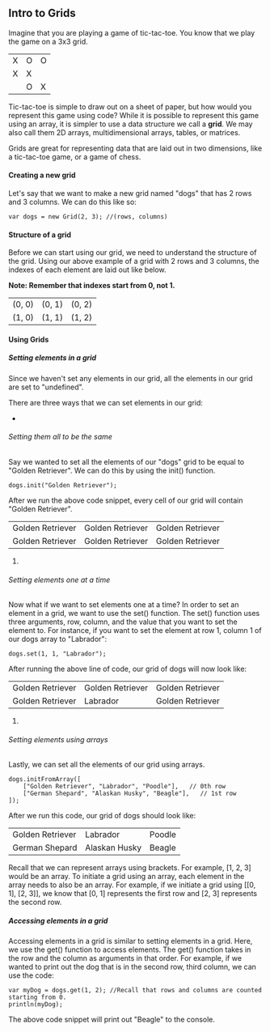## Intro to Grids

Imagine that you are playing a game of tic-tac-toe. You know that we play the game on a 3x3 grid. 
<table>
  <tr>
    <td> X </td>
    <td> O </td>
    <td> O </td>
  </tr>
  <tr>
    <td> X </td>
    <td> X </td> 
    <td>  </td>
  </tr>
  <tr>
    <td>  </td>
    <td> O </td> 
    <td> X </td>
  </tr>
</table>

Tic-tac-toe is simple to draw out on a sheet of paper, but how would you represent this game using code? While it is possible to represent this game using an array, it is simpler to use a data structure we call a **grid**. We may also call them 2D arrays, multidimensional arrays, tables, or matrices.

Grids are great for representing data that are laid out in two dimensions, like a tic-tac-toe game, or a game of chess.

#### Creating a new grid

Let's say that we want to make a new grid named "dogs" that has 2 rows and 3 columns. We can do this like so:

```
var dogs = new Grid(2, 3); //(rows, columns)
```

#### Structure of a grid

Before we can start using our grid, we need to understand the structure of the grid. Using our above example of a grid with 2 rows and 3 columns, the indexes of each element are laid out like below.

**Note: Remember that indexes start from 0, not 1.**
<table>
  <tr>
    <td> (0, 0) </td>
    <td> (0, 1) </td>
    <td> (0, 2) </td>
  </tr>
  <tr>
    <td> (1, 0) </td>
    <td> (1, 1) </td> 
    <td> (1, 2) </td>
  </tr>
</table>

#### Using Grids

##### Setting elements in a grid

Since we haven't set any elements in our grid, all the elements in our grid are set to "undefined".

There are three ways that we can set elements in our grid:

* 
###### Setting them all to be the same
Say we wanted to set all the elements of our "dogs" grid to be equal to "Golden Retriever". We can do this by using the init() function.
```
dogs.init("Golden Retriever");
```
After we run the above code snippet, every cell of our grid will contain "Golden Retriever".
<table>
  <tr>
    <td> Golden Retriever </td>
    <td> Golden Retriever </td>
    <td> Golden Retriever </td>
  </tr>
  <tr>
    <td> Golden Retriever </td>
    <td> Golden Retriever </td> 
    <td> Golden Retriever </td>
  </tr>
</table>

1. 
###### Setting elements one at a time
Now what if we want to set elements one at a time? In order to set an element in a grid, we want to use the set() function. The set() function uses three arguments, row, column, and the value that you want to set the element to. For instance, if you want to set the element at row 1, column 1 of our dogs array to "Labrador":
```
dogs.set(1, 1, "Labrador");
```
After running the above line of code, our grid of dogs will now look like:
<table>
  <tr>
    <td> Golden Retriever </td>
    <td> Golden Retriever </td>
    <td> Golden Retriever </td>
  </tr>
  <tr>
    <td> Golden Retriever </td>
    <td> Labrador </td> 
    <td> Golden Retriever </td>
  </tr>
</table>

1. 
###### Setting elements using arrays
Lastly, we can set all the elements of our grid using arrays. 
```
dogs.initFromArray([
	["Golden Retriever", "Labrador", "Poodle"],	  // 0th row
	["German Shepard", "Alaskan Husky", "Beagle"],   // 1st row
]);
```
After we run this code, our grid of dogs should look like:
<table>
  <tr>
    <td> Golden Retriever </td>
    <td> Labrador </td>
    <td> Poodle </td>
  </tr>
  <tr>
    <td> German Shepard </td>
    <td> Alaskan Husky </td> 
    <td> Beagle </td>
  </tr>
</table>
Recall that we can represent arrays using brackets. For example, [1, 2, 3] would be an array. To initiate a grid using an array, each element in the array needs to also be an array. For example, if we initiate a grid using [[0, 1], [2, 3]], we know that [0, 1] represents the first row and [2, 3] represents the second row.

##### Accessing elements in a grid

Accessing elements in a grid is similar to setting elements in a grid. Here, we use the get() function to access elements. The get() function takes in the row and the column as arguments in that order. For example, if we wanted to print out the dog that is in the second row, third column, we can use the code:

```
var myDog = dogs.get(1, 2); //Recall that rows and columns are counted starting from 0.
println(myDog);
```
The above code snippet will print out "Beagle" to the console.








